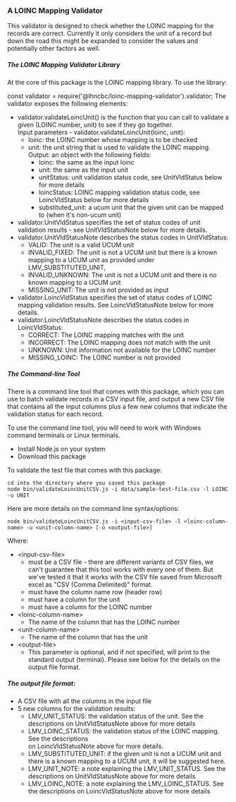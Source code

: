 ### A LOINC Mapping Validator

This validator is designed to check whether the LOINC mapping for the records
are correct. Currently it only considers the unit of a record but down the road this
might be expanded to consider the values and potentially other factors as well.

##### The LOINC Mapping Validator Library
At the core of this package is the LOINC mapping library. To use the library:

const validator = require('@lhncbc/loinc-mapping-validator').validator;
The validator exposes the following elements:
- validator.validateLoincUnit() is the function that you can call to validate a given 
  (LOINC number, unit) to see if they go together.  
  Input parameters - validator.validateLoincUnit(loinc, unit):
    - loinc: the LOINC number whose mapping is to be checked
    - unit: the unit string that is used to validate the LOINC mapping.   
  Output: an object with the following fields:
      - loinc: the same as the input loinc
      - unit: the same as the input unit
      - unitStatus: unit validation status code, see UnitVldStatus below for more details
      - loincStatus: LOINC mapping validation status code, see LoincVldStatus below for more details
      - substituted_unit: a ucum unit that the given unit can be mapped to (when it's non-ucum unit)  
- validator.UnitVldStatus specifies the set of status codes of unit validation results -
  see UnitVldStatusNote below for more details.
- validator.UnitVldStatusNote describes the status codes in UnitVldStatus:
    - VALID: The unit is a valid UCUM unit
    - INVALID_FIXED: The unit is not a UCUM unit but there is a known mapping 
      to a UCUM unit as provided under LMV_SUBSTITUTED_UNIT,
    - INVALID_UNKNOWN: The unit is not a UCUM unit and there is no known mapping to a UCUM unit
    - MISSING_UNIT: The unit is not provided as input
- validator.LoincVldStatus specifies the set of status codes of LOINC mapping validation 
  results. See LoincVldStatusNote below for more details.
- validator.LoincVldStatusNote describes the status codes in LoincVldStatus:
    - CORRECT: The LOINC mapping matches with the unit
    - INCORRECT: The LOINC mapping does not match with the unit
    - UNKNOWN: Unit information not available for the LOINC number
    - MISSING_LOINC: The LOINC number is not provided

##### The Command-line Tool
There is a command line tool that comes with this package, which you can use to
batch validate records in a CSV input file, and output a new CSV file that contains
all the input columns plus a few new columns that indicate the validation status
for each record.

To use the command line tool, you will need to work with Windows command terminals or
Linux terminals.
- Install Node.js on your system
- Download this package

To validate the test file that comes with this package:

    cd into the directory where you saved this package
    node bin/validateLoincUnitCSV.js -i data/sample-test-file.csv -l LOINC -u UNIT

Here are more details on the command line syntax/options:

    node bin/validateLoincUnitCSV.js -i <input-csv-file> -l <loinc-column-name> -u <unit-column-name> [-o <output-file>]
Where:
- \<input-csv-file\>
    - must be a CSV file - there are different variants of CSV files, we can't guarantee that
      this tool works with every one of them. But we've tested it that it works with the CSV 
      file saved from Microsoft excel as "CSV (Comma Delimited)" format.
    - must have the column name row (header row)
    - must have a column for the unit
    - must have a column for the LOINC number
- \<loinc-column-name\>
    - The name of the column that has the LOINC number
- \<unit-column-name\>
    - The name of the column that has the unit
- \<output-file\>
   - This parameter is optional, and if not specified, will print to the standard 
   output (terminal). Please see below for the details on the output file format.

<div id="output-file-format"></div>

##### The output file format:
- A CSV file with all the columns in the input file
- 5 new columns for the validation results:
  - LMV_UNIT_STATUS: the validation status of the unit. See the descriptions on 
    UnitVldStatusNote above for more details
  - LMV_LOINC_STATUS: the validation status of the LOINC mapping. See the descriptions  
    on LoincVldStatusNote above for more details.
  - LMV_SUBSTITUTED_UNIT: if the given unit is not a UCUM unit and there is a known mapping 
    to a UCUM unit, it will be suggested here.
  - LMV_UNIT_NOTE: a note explaining the LMV_UNIT_STATUS. See the descriptions on
    UnitVldStatusNote above for more details
  - LMV_LOINC_NOTE: a note explaining the LMV_LOINC_STATUS. See the descriptions on
    LoincVldStatusNote above for more details 

